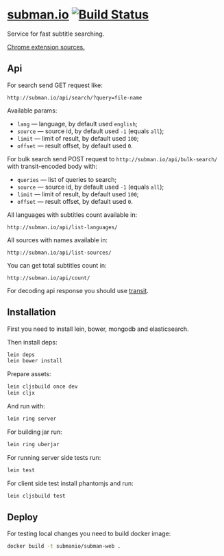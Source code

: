 # [subman.io](http://subman.io/) [![Build Status](https://travis-ci.org/submanio/subman-web.svg)](https://travis-ci.org/submanio/subman-web)

Service for fast subtitle searching.

[Chrome extension sources.](https://github.com/subman/subman-chrome)

## Api

For search send GET request like:

    http://subman.io/api/search/?query=file-name
    
Available params:

* `lang` &mdash; language, by default used `english`;
* `source` &mdash; source id, by default used `-1` (equals `all`);
* `limit` &mdash; limit of result, by default used `100`;
* `offset` &mdash; result offset, by default used `0`.

For bulk search send POST request to `http://subman.io/api/bulk-search/` with transit-encoded body with:

* `queries` &mdash; list of queries to search;
* `source` &mdash; source id, by default used `-1` (equals `all`);
* `limit` &mdash; limit of result, by default used `100`;
* `offset` &mdash; result offset, by default used `0`.
    
All languages with subtitles count available in:

    http://subman.io/api/list-languages/

All sources with names available in:

    http://subman.io/api/list-sources/

You can get total subtitles count in:

    http://subman.io/api/count/

For decoding api response you should use [transit](https://github.com/cognitect/transit-format).

## Installation

First you need to install lein, bower, mongodb and elasticsearch.

Then install deps:

```bash
lein deps
lein bower install
```

Prepare assets:

```bash
lein cljsbuild once dev
lein cljx
```

And run with:

```bash
lein ring server
```

For building jar run:

```bash
lein ring uberjar
```

For running server side tests run:

```bash
lein test
```

For client side test install phantomjs and run:

```bash
lein cljsbuild test
```

## Deploy

For testing local changes you need to build docker image:

```bash
docker build -t submanio/subman-web .
```
